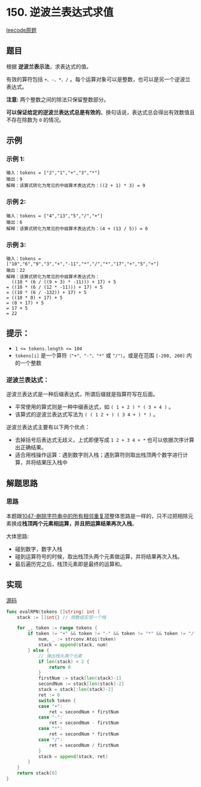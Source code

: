 # 150. 逆波兰表达式求值

[leecode原题](https://leetcode.cn/problems/evaluate-reverse-polish-notation/)

## 题目
根据 **逆波兰表示法**，求表达式的值。

有效的算符包括 `+、-、*、/` 。每个运算对象可以是整数，也可以是另一个逆波兰表达式。

**注意:** 两个整数之间的除法只保留整数部分。

**可以保证给定的逆波兰表达式总是有效的**。换句话说，表达式总会得出有效数值且不存在除数为 `0` 的情况。


## 示例

### 示例 1:

```text
输入：tokens = ["2","1","+","3","*"]
输出：9
解释：该算式转化为常见的中缀算术表达式为：((2 + 1) * 3) = 9
```

### 示例 2:

```text
输入：tokens = ["4","13","5","/","+"]
输出：6
解释：该算式转化为常见的中缀算术表达式为：(4 + (13 / 5)) = 6
```

### 示例 3:

```text
输入：tokens = ["10","6","9","3","+","-11","*","/","*","17","+","5","+"]
输出：22
解释：该算式转化为常见的中缀算术表达式为：
  ((10 * (6 / ((9 + 3) * -11))) + 17) + 5
= ((10 * (6 / (12 * -11))) + 17) + 5
= ((10 * (6 / -132)) + 17) + 5
= ((10 * 0) + 17) + 5
= (0 + 17) + 5
= 17 + 5
= 22
```

## 提示：
- `1 <= tokens.length <= 104`
- `tokens[i]` 是一个算符`（"+"、"-"、"*"` 或 `"/"）`，或是在范围 `[-200, 200]` 内的一个整数

### 逆波兰表达式：

逆波兰表达式是一种后缀表达式，所谓后缀就是指算符写在后面。
- 平常使用的算式则是一种中缀表达式，如 `( 1 + 2 ) * ( 3 + 4 )` 。
- 该算式的逆波兰表达式写法为 `( ( 1 2 + ) ( 3 4 + ) * )` 。

逆波兰表达式主要有以下两个优点：
- 去掉括号后表达式无歧义，上式即便写成 `1 2 + 3 4 + *` 也可以依据次序计算出正确结果。
- 适合用栈操作运算：遇到数字则入栈；遇到算符则取出栈顶两个数字进行计算，并将结果压入栈中

## 解题思路

### 思路
本题跟[1047-删除字符串中的所有相邻重复项](1047-删除字符串中的所有相邻重复项.md)整体思路是一样的，只不过把相除元素换成**栈顶两个元素相运算，并且把运算结果再次入栈**。

大体思路:
- 碰到数字，数字入栈
- 碰到运算符号的时候，取出栈顶头两个元素做运算，并将结果再次入栈。
- 最后遍历完之后，栈顶元素即是最终的运算和。

## 实现

[源码](./code/150-evaluate-reverse-polish-notation/main.go)
```go
func evalRPN(tokens []string) int {
	stack := []int{} // 用数组实现一个栈

	for _, token := range tokens {
		if token != "+" && token != "-" && token != "*" && token != "/" {
			num, _ := strconv.Atoi(token)
			stack = append(stack, num)
		} else {
			// 弹出栈头两个元素
			if len(stack) < 2 {
				return 0
			}
			firstNum := stack[len(stack)-1]
			secondNum := stack[len(stack)-2]
			stack = stack[:len(stack)-2]
			ret := 0
			switch token {
			case "+":
				ret = secondNum + firstNum
			case "-":
				ret = secondNum - firstNum
			case "*":
				ret = secondNum * firstNum
			case "/":
				ret = secondNum / firstNum
			}
			stack = append(stack, ret)
		}
	}
	return stack[0]
}
```
